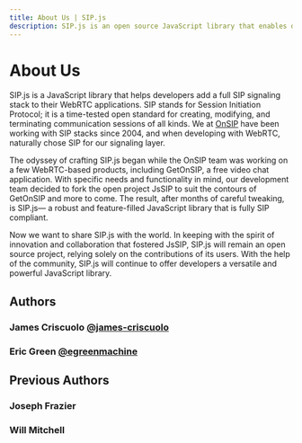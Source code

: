 ```yaml
---
title: About Us | SIP.js
description: SIP.js is an open source JavaScript library that enables developers to add a SIP signaling stack to their WebRTC applications.
---
```


# About Us

SIP.js is a JavaScript library that helps developers add a full SIP signaling stack to their WebRTC applications. SIP stands for Session Initiation Protocol; it is a time-tested open standard for creating, modifying, and terminating communication sessions of all kinds. We at [OnSIP](http://developer.onsip.com) have been working with SIP stacks since 2004, and when developing with WebRTC, naturally chose SIP for our signaling layer.

The odyssey of crafting SIP.js began while the OnSIP team was working on a few WebRTC-based products, including GetOnSIP, a free video chat application. With specific needs and functionality in mind, our development team decided to fork the open project JsSIP to suit the contours of GetOnSIP and more to come. The result, after months of careful tweaking, is SIP.js— a robust and feature-filled JavaScript library that is fully SIP compliant.

Now we want to share SIP.js with the world. In keeping with the spirit of innovation and collaboration that fostered JsSIP, SIP.js will remain an open source project, relying solely on the contributions of its users. With the help of the community, SIP.js will continue to offer developers a versatile and powerful JavaScript library.


## Authors

### James Criscuolo [@james-criscuolo](https://github.com/james-criscuolo)

### Eric Green [@egreenmachine](https://github.com/egreenmachine)

## Previous Authors

### Joseph Frazier

### Will Mitchell
